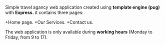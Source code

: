 Simple travel agancy web application created using **template engine (pug)** with **Express.**
it contains three pages:

+Home page.
+Our Services.
+Contact us.

The web application is only available during **working hours** (Monday to Friday, from 9 to 17).
